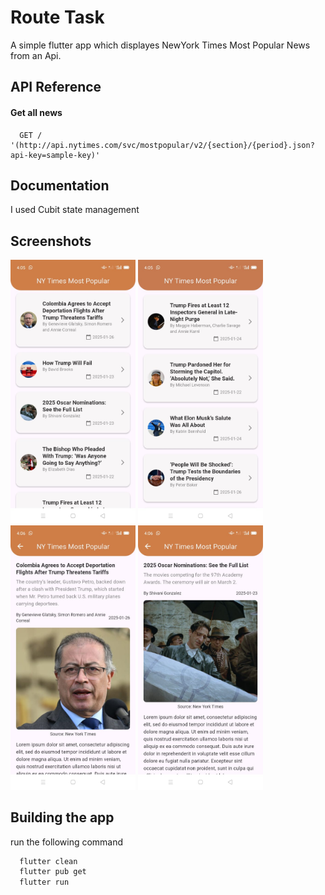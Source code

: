 
# Route Task

A simple flutter app which displayes NewYork Times Most Popular News from an Api.



## API Reference

#### Get all news

```http
  GET / '(http://api.nytimes.com/svc/mostpopular/v2/{section}/{period}.json?api-key=sample-key)'
```


## Documentation

I used Cubit state management 

## Screenshots
<p float="left">
<img src="1.jpg" width="200">
<img src="2.jpg" width="200">
<img src="3.jpg" width="200">
<img src="4.jpg" width="200">
</p>




## Building the app

 run the following command

```bash
  flutter clean
  flutter pub get
  flutter run
```

